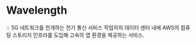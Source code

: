 # Wavelength

<aside>
💡 5G 네트워크를 전개하는 전기 통신 서비스 작업자의 데이터 센터 내에 AWS의 컴퓨팅 스토리지 인프라를 도입해 고속의 앱 환경을 제공하는 서비스.

</aside>